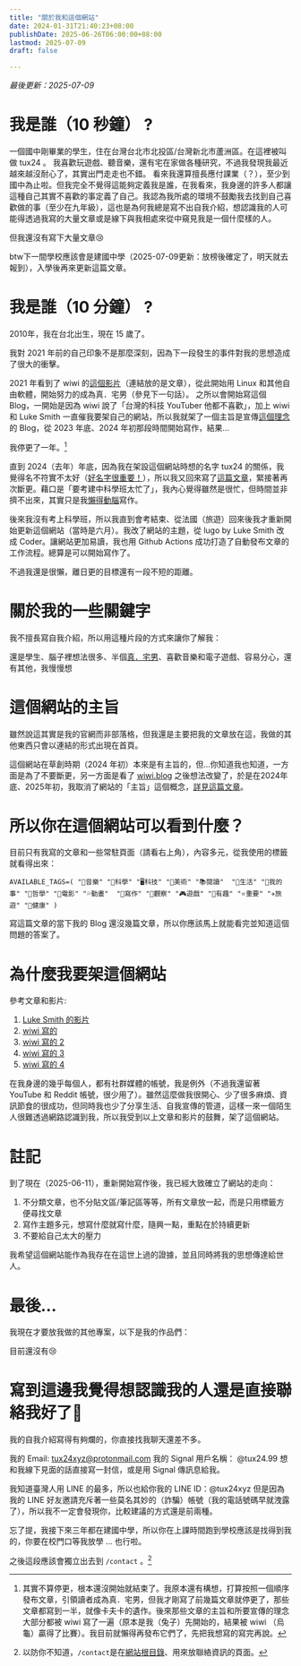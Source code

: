 ```yaml
---
title: "關於我和這個網站"
date: 2024-01-31T21:40:23+08:00
publishDate: 2025-06-26T06:00:00+08:00
lastmod: 2025-07-09
draft: false

---
```


_最後更新：2025-07-09_

# 我是誰（10 秒鐘） ?

一個國中剛畢業的學生，住在台灣台北市北投區/台灣新北市蘆洲區。在這裡被叫做 tux24 。
我喜歡玩遊戲、聽音樂，還有宅在家做各種研究，不過我發現我最近越來越沒耐心了，其實出門走走也不錯。
看來我還算擅長應付課業（？），至少到國中為止啦。但我完全不覺得這能夠定義我是誰，在我看來，我身邊的許多人都讓這種自己其實不喜歡的事定義了自己。我認為我所處的環境不鼓勵我去找到自己喜歡做的事（至少在九年級），這也是為何我總是寫不出自我介紹，想認識我的人可能得透過我寫的大量文章或是線下與我相處來從中窺見我是一個什麼樣的人。

但我還沒有寫下大量文章😢

btw下一間學校應該會是建國中學（2025-07-09更新：放榜後確定了，明天就去報到），入學後再來更新這篇文章。

# 我是誰（10 分鐘） ?

2010年，我在台北出生，現在 15 歲了。

我對 2021 年前的自己印象不是那麼深刻，因為下一段發生的事件對我的思想造成了很大的衝擊。

2021 年看到了 wiwi 的[這個影片](https://nicechord.com/post/making-music-with-linux/)（連結放的是文章），從此開始用 Linux 和其他自由軟體，開始努力的成為真．宅男（參見下一句話）。
之所以會開始寫這個 Blog，一開始是因為 wiwi 說了「台灣的科技 YouTuber 他都不喜歡」，加上 wiwi 和 Luke Smith 一直催我要架自己的網站，所以我就架了一個主旨是宣傳[這個理念](https://wiwi.blog/blog/fake-vs-real-tech-nerd)的 Blog，從 2023 年底、2024 年初那段時間開始寫作，結果…

我停更了一年。[^1]

[^1]: 其實不算停更，根本還沒開始就結束了。我原本還有構想，打算按照一個順序發布文章，引領讀者成為真．宅男，但我才剛寫了前幾篇文章就停更了，那些文章都寫到一半，就像卡夫卡的遺作。後來那些文章的主旨和所要宣傳的理念大部分都被 wiwi 寫了一遍（原本是我（兔子）先開始的，結果被 wiwi （烏龜）贏得了比賽）。我目前就懶得再發布它們了，先把我想寫的寫完再說。

直到 2024（去年）年底，因為我在架設這個網站時想的名字 tux24 的關係，我覺得名不符實不太好（[好名字很重要！](https://wiwi.blog/docs/wisdom/nice-name/)），所以我又回來寫了[這篇文章](https://tux24.xyz/articles/it-is-a-gift-and-a-curse/)，緊接著再次斷更。藉口是「要考建中科學班太忙了」，我內心覺得雖然是很忙，但時間並非擠不出來，其實只是我[懶得動腦](https://wiwi.blog/blog/brain-exercise)寫作。

後來我沒有考上科學班，所以我直到會考結束、從法國（旅遊）回來後我才重新開始更新這個網站（當時是六月）。我改了網站的主題，從 lugo by Luke Smith 改成 Coder。讓網站更加易讀，我也用 Github Actions 成功打造了自動發布文章的工作流程。總算是可以開始寫作了。

不過我還是很懶，離日更的目標還有一段不短的距離。

# 關於我的一些關鍵字

我不擅長寫自我介紹，所以用這種片段的方式來讓你了解我：

還是學生、腦子裡想法很多、半個[真．宅男](https://wiwi.blog/blog/fake-vs-real-tech-nerd)、喜歡音樂和電子遊戲、容易分心，還有其他，我慢慢想

# 這個網站的主旨

雖然說這其實是我的官網而非部落格，但我還是主要把我的文章放在這，我做的其他東西只會以連結的形式出現在首頁。

這個網站在草創時期（2024 年初）本來是有主旨的，但...你知道我也知道，一方面是為了不要斷更，另一方面是看了 [wiwi.blog](https://wiwi.blog/blog) 之後想法改變了，於是在2024年底、2025年初，我取消了網站的「主旨」這個概念，[詳見這篇文章](https://tux24.xyz/articles/it-is-a-gift-and-a-curse/)。

# 所以你在這個網站可以看到什麼？

目前只有我寫的文章和一些常駐頁面（請看右上角），內容多元，從我使用的標籤就看得出來：

`
AVAILABLE_TAGS=(
    "🎵音樂" "🔬科學" "🖥️科技" "🎨美術" "📚️閱讀" 
    "🛟生活" "🐧我的事" "💭哲學" "🎥電影" "💦動畫" 
    "📝寫作" "🤔觀察" "🎮️遊戲" "🤪有趣" "⭐️重要"
	  "✈️旅遊" "💪健康"
)
`

寫這篇文章的當下我的 Blog 還沒幾篇文章，所以你應該馬上就能看完並知道這個問題的答案了。

# 為什麼我要架這個網站

參考文章和影片:

1. [Luke Smith 的影片](https://videos.lukesmith.xyz/w/k6PAsFVMeQj9VUNF2ekXPx)
2. [wiwi 寫的](https://wiwi.blog/blog/internet-peasant)
3. [wiwi 寫的 2](https://wiwi.blog/blog/instagram-trap)
4. [wiwi 寫的 3](https://wiwi.blog/blog/see-this-page)
5. [wiwi 寫的 4](https://wiwi.blog/blog/internet-explorer)

在我身邊的幾乎每個人，都有社群媒體的帳號，我是例外（不過我還留著 YouTube 和 Reddit 帳號，很少用了）。雖然這麼做我很開心、少了很多麻煩、資訊節食的很成功，但同時我也少了分享生活、自我宣傳的管道，這樣一來一個陌生人很難透過網路認識到我，所以我受到以上文章和影片的鼓舞，架了這個網站。

# 註記

到了現在（2025-06-11），重新開始寫作後，我已經大致確立了網站的走向：

1. 不分類文章，也不分貼文區/筆記區等等，所有文章放一起，而是只用標籤方便尋找文章
2. 寫作主題多元，想寫什麼就寫什麼，隨興一點，重點在於持續更新
3. 不要給自己太大的壓力

我希望這個網站能作為我存在在這世上過的證據，並且同時將我的思想傳達給世人。

# 最後...
我現在才要放我做的其他專案，以下是我的作品們：

目前還沒有😢

# 寫到這邊我覺得想認識我的人還是直接聯絡我好了🫠

我的自我介紹寫得有夠爛的，你直接找我聊天還差不多。

我的 Email: tux24xyz@protonmail.com
我的 Signal 用戶名稱： \@tux24.99
想和我線下見面的話直接寫一封信，或是用 Signal 傳訊息給我。

我知道臺灣人用 LINE 的最多，所以也給你我的 LINE ID：\@tux24xyz
但是因為我的 LINE 好友邀請充斥著一些莫名其妙的（詐騙）帳號（我的電話號碼早就洩露了），所以我不一定會發現你，比較建議的方式還是前兩種。

忘了提，我接下來三年都在建國中學，所以你在上課時間跑到學校應該是找得到我的，你要在校門口等我放學 … 也行啦。

之後這段應該會獨立出去到 `/contact` 。[^2]

[^2]: 以防你不知道，`/contact`是在[網站根目錄](https://wiwi.blog/blog/slash-pages)、用來放聯絡資訊的頁面。
